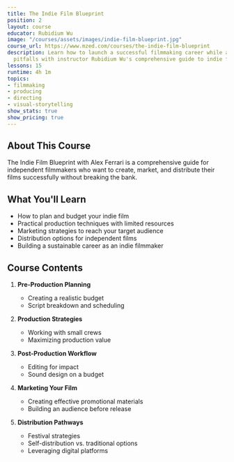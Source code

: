 ```yaml
---
title: The Indie Film Blueprint
position: 2
layout: course
educator: Rubidium Wu
image: "/courses/assets/images/indie-film-blueprint.jpg"
course_url: https://www.mzed.com/courses/the-indie-film-blueprint
description: Learn how to launch a successful filmmaking career while avoiding common
  pitfalls with instructor Rubidium Wu's comprehensive guide to indie filmmaking.
lessons: 15
runtime: 4h 1m
topics:
- filmmaking
- producing
- directing
- visual-storytelling
show_stats: true
show_pricing: true
---
```


## About This Course

The Indie Film Blueprint with Alex Ferrari is a comprehensive guide for independent filmmakers who want to create, market, and distribute their films successfully without breaking the bank.

## What You'll Learn

- How to plan and budget your indie film
- Practical production techniques with limited resources
- Marketing strategies to reach your target audience
- Distribution options for independent films
- Building a sustainable career as an indie filmmaker

## Course Contents

1. **Pre-Production Planning**
   - Creating a realistic budget
   - Script breakdown and scheduling
   
2. **Production Strategies**
   - Working with small crews
   - Maximizing production value
   
3. **Post-Production Workflow**
   - Editing for impact
   - Sound design on a budget
   
4. **Marketing Your Film**
   - Creating effective promotional materials
   - Building an audience before release
   
5. **Distribution Pathways**
   - Festival strategies
   - Self-distribution vs. traditional options
   - Leveraging digital platforms 